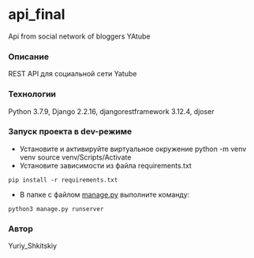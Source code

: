 # api_final

Api from social network of bloggers YAtube

### Описание

REST API для социальной сети Yatube

### Технологии

Python 3.7.9, Django 2.2.16,
djangorestframework 3.12.4, djoser

### Запуск проекта в dev-режиме

-   Установите и активируйте виртуальное окружение
python -m venv venv
source venv/Scripts/Activate
-   Установите зависимости из файла requirements.txt

```
pip install -r requirements.txt

```

-   В папке с файлом  [manage.py](http://manage.py/)  выполните команду:

```
python3 manage.py runserver

```

### Автор

Yuriy_Shkitskiy
